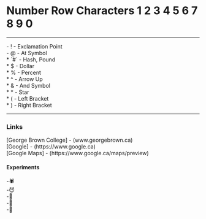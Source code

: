 <h1>Number Row Characters 1 2 3 4 5 6 7 8 9 0 </h1>
<hr>
- ! - Exclamation Point  <br>
- @ - At Symbol  <br>
* `#` - Hash, Pound  <br>
* $ - Dollar   <br>
* % - Percent   <br>
* ^ - Arrow Up  <br>
* & - And Symbol  <br>
* * - Star  <br>
* ( - Left Bracket <br> 
* ) - Right Bracket   <br>
<hr>
<h3>Links</h3>
[George Brown College] - (www.georgebrown.ca)  <br> 
[Google] - (https://www.google.ca)<br>
[Google Maps] - (https://www.google.ca/maps/preview)
  
<h4>Experiments</h4>
-🕷️<br>
-😈<br>
-👻<br>
-🍭<br>
-🧛<br>
